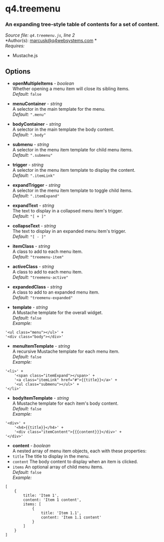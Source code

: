 # q4.treemenu

### An expanding tree-style table of contents for a set of content.

*Source file: `q4.treemenu.js`, line 2*  
*Author(s): marcusk@q4websystems.com *  
*Requires:*
- Mustache.js


## Options
- **openMultipleItems** - *boolean*  
Whether opening a menu item will close its sibling items.  
*Default:* `false`  

- **menuContainer** - *string*  
A selector in the main template for the menu.  
*Default:* `".menu"`  

- **bodyContainer** - *string*  
A selector in the main template the body content.  
*Default:* `".body"`  

- **submenu** - *string*  
A selector in the menu item template for child menu items.  
*Default:* `".submenu"`  

- **trigger** - *string*  
A selector in the menu item template to display the content.  
*Default:* `".itemLink"`  

- **expandTrigger** - *string*  
A selector in the menu item template to toggle child items.  
*Default:* `".itemExpand"`  

- **expandText** - *string*  
The text to display in a collapsed menu item's trigger.  
*Default:* `"[ + ]"`  

- **collapseText** - *string*  
The text to display in an expanded menu item's trigger.  
*Default:* `"[ - ]"`  

- **itemClass** - *string*  
A class to add to each menu item.  
*Default:* `"treemenu-item"`  

- **activeClass** - *string*  
A class to add to each menu item.  
*Default:* `"treemenu-active"`  

- **expandedClass** - *string*  
A class to add to an expanded menu item.  
*Default:* `"treemenu-expanded"`  

- **template** - *string*  
A Mustache template for the overall widget.  
*Default:* `false`  
*Example:*
```
'<ul class="menu"></ul>' +
'<div class="body"></div>'
```

- **menuItemTemplate** - *string*  
A recursive Mustache template for each menu item.  
*Default:* `false`  
*Example:*
```
'<li>' +
    '<span class="itemExpand"></span>' +
    '<a class="itemLink" href="#">{{title}}</a>' +
    '<ul class="submenu"></ul>' +
'</li>'
```

- **bodyItemTemplate** - *string*  
A Mustache template for each item's body content.  
*Default:* `false`  
*Example:*
```
'<div>' +
    '<h4>{{title}}</h4>' +
    '<div class="itemContent">{{{content}}}</div>' +
'</div>'
```

- **content** - *boolean*  
A nested array of menu item objects, each with these properties:
- `title`   The title to display in the menu.
- `content` The body content to display when an item is clicked.
- `items`   An optional array of child menu items.  
*Default:* `false`  
*Example:*
```
[
    {
        title: 'Item 1',
        content: 'Item 1 content',
        items: [
            {
                title: 'Item 1.1',
                content: 'Item 1.1 content'
            }
        ]
    }
]
```



